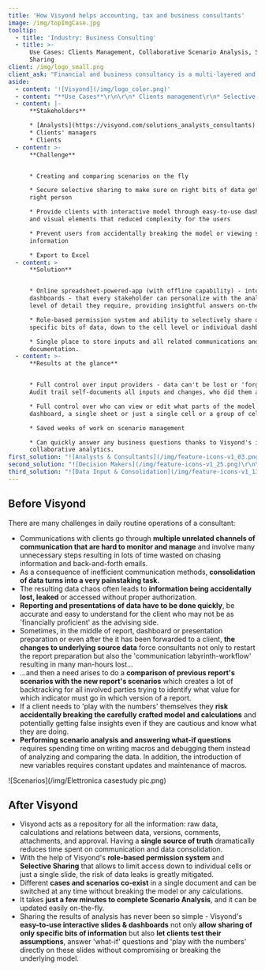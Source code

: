 ```yaml
---
title: 'How Visyond helps accounting, tax and business consultants'
image: /img/topImgCase.jpg
tooltip:
  - title: 'Industry: Business Consulting'
  - title: >-
      Use Cases: Clients Management, Collaborative Scenario Analysis, Selective
      Sharing
client: /img/logo_small.png
client_ask: "Financial and business consultancy is a multi-layered and sophisticated endeavor that demands a great degree of accuracy and responsibility across all business activities.\r\n\nThe surface, or ‘client-facing’, layer has to have definitive answers to the challenges of **handling of sensitive information**, **management of clients’ expectations**, and **continuous communication** process with the clients among others.\r\n\nAs even the fastest sports car in the world cannot reach its top speed if the engine is not carefully calibrated, consulting businesses cannot reach their full potential and effectiveness in communicating the value that their insights bring on the table if a company’s ‘inner layers workings' are not finely-tuned and efficient.\r\n"
aside:
  - content: '![Visyond](/img/logo_color.png)'
  - content: "**Use Cases**\r\n\r\n* Clients management\r\n* Selective sharing of slides, dashboards, apps, presentations\r\n* Collaborative 'what-if' and scenario analysis (productivity)"
  - content: |-
      **Stakeholders**

      * [Analysts](https://visyond.com/solutions_analysts_consultants)
      * Clients' managers
      * Clients
  - content: >-
      **Challenge**


      * Creating and comparing scenarios on the fly

      * Secure selective sharing to make sure on right bits of data get to the
      right person

      * Provide clients with interactive model through easy-to-use dashboards
      and visual elements that reduced complexity for the users

      * Prevent users from accidentally breaking the model or viewing sensitive
      information

      * Export to Excel
  - content: >
      **Solution**


      * Online spreadsheet-powered-app (with offline capability) - interactive
      dashboards - that every stakeholder can personalize with the analysis and
      level of detail they require, providing insightful answers on-the-fly.

      * Role-based permission system and ability to selectively share only
      specific bits of data, down to the cell level or individual dashboards.

      * Single place to store inputs and all related communications and
      documentation.
  - content: >-
      **Results at the glance**


      * Full control over input providers - data can't be lost or 'forgotten'.
      Audit trail self-documents all inputs and changes, who did them and when.

      * Full control over who can view or edit what parts of the model - be it a
      dashboard, a single sheet or just a single cell or a group of cells.

      * Saved weeks of work on scenario management

      * Can quickly answer any business questions thanks to Visyond's in-build
      collaborative analytics.
first_solution: "![Analysts & Consultants](/img/feature-icons-v1_03.png)\r\n\r\n## [**Analysts and Consultants**](https://visyond.com/solutions_analysts_consultants)\r\n"
second_solution: "![Decision Makers](/img/feature-icons-v1_25.png)\r\n\r\n## [**Decision Makers**](https://visyond.com/solutions_roles_decision-makers)\r\n"
third_solution: "![Data Input & Consolidation](/img/feature-icons-v1_13.png)\r\n\r\n## [**Data Input & Consolidation**](https://visyond.com/solutions_data-entry-consolidation)"
---
```

## Before Visyond

There are many challenges in daily routine operations of a consultant:

* Communications with clients go through **multiple unrelated channels of communication that are hard to monitor and manage** and involve many unnecessary steps resulting in lots of time wasted on chasing information and back-and-forth emails.
* As a consequence of inefficient communication methods, **consolidation of data turns into a very painstaking task.**
* The resulting data chaos often leads to **information being accidentally lost, leaked** or accessed without proper authorization.
* **Reporting and presentations of data have to be done quickly**, be accurate and easy to understand for the client who may not be as 'financially proficient' as the advising side.
* Sometimes, in the middle of report, dashboard or presentation preparation or even after the it has been forwarded to a client, **the changes to underlying source data** force consultants not only to restart the report preparation but also the 'communication labyrinth-workflow' resulting in many man-hours lost...
* ...and then a need arises to do a **comparison of previous report's scenarios with the new report's scenarios** which creates a lot of backtracking for all involved parties trying to identify what value for which indicator must go in which version of a report.
* If a client needs to 'play with the numbers' themselves they **risk accidentally breaking the carefully crafted model and calculations** and potentially getting false insights even if they are cautious and know what they are doing. 
* **Performing scenario analysis and answering what-if questions** requires spending time on writing macros and debugging them instead of analyzing and comparing the data. In addition, the introduction of new variables requires constant updates and maintenance of macros. 

![Scenarios](/img/Elettronica casestudy pic.png)

## After Visyond

* Visyond acts as a repository for all the information: raw data, calculations and relations between data, versions, comments, attachments, and approval. Having a **single source of truth** dramatically reduces time spent on communication and data consolidation.
* With the help of Visyond's **role-based permission system** and **Selective Sharing** that allows to limit access down to individual cells or just a single slide, the risk of data leaks is greatly mitigated.
* Different **cases and scenarios co-exist** in a single document and can be switched at any time without breaking the model or any calculations.
* It takes **just a few minutes to complete Scenario Analysis**, and it can be updated easily on-the-fly.
* Sharing the results of analysis has never been so simple - Visyond's **easy-to-use interactive slides & dashboards** not only **allow sharing of only specific bits of information** but also **let clients test their assumptions**, answer 'what-if' questions and 'play with the numbers' directly on these slides without compromising or breaking the underlying model.

